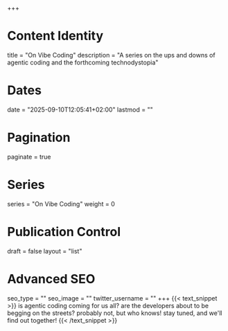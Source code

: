 +++
# Content Identity
title = "On Vibe Coding"
description = "A series on the ups and downs of agentic coding and the forthcoming technodystopia"

# Dates
date = "2025-09-10T12:05:41+02:00"
lastmod = ""

# Pagination
paginate = true

# Series
series = "On Vibe Coding"
weight = 0

# Publication Control
draft = false
layout = "list"

# Advanced SEO
seo_type = ""
seo_image = ""
twitter_username = ""
+++
{{< text_snippet >}}
is agentic coding coming for us all? are the developers about to be begging on the streets? probably not, but who knows! stay tuned, and we'll find out together!
{{< /text_snippet >}}